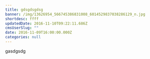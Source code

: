 ```yaml
---
title: gdsgdsgdsg
banner: /img/13626954_566745386831008_6014529837038286129_n.jpg
shortdesc: ffff
updatedDate: 2016-11-10T09:22:11.686Z
cmsUserSlug: ""
date: 2016-11-09T16:00:00.000Z
categories: null
---
```


gasdgsdg